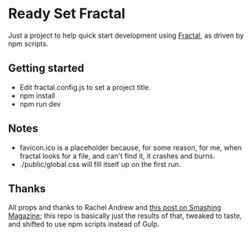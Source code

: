 # Ready Set Fractal

Just a project to help quick start development using [Fractal](https://fractal.build/), as driven by npm scripts.

## Getting started

* Edit fractal.config.js to set a project title.
* npm install
* npm run dev

## Notes

* favicon.ico is a placeholder because, for some reason, for me, when fractal looks for a file, and can't find it, it crashes and burns.
* ./public/global.css will fill itself up on the first run.

## Thanks

All props and thanks to Rachel Andrew and [this post on Smashing Magazine](https://www.smashingmagazine.com/2018/07/pattern-library-first-css/); this repo is basically just the results of that, tweaked to taste, and shifted to use npm scripts instead of Gulp.
